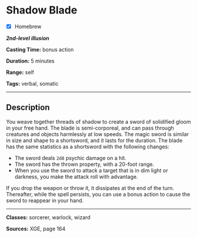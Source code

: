 # Shadow Blade

- [x] Homebrew

***2nd-level illusion***

**Casting Time:** bonus action

**Duration:** 5 minutes

**Range:** self

**Tags:** verbal, somatic

---

## Description
You weave together threads of shadow to create a sword of solidified gloom in your free hand.
The blade is semi-corporeal, and can pass through creatures and objects harmlessly at low speeds.
The magic sword is similar in size and shape to a shortsword, and it lasts for the duration.
The blade has the same statistics as a shortsword with the following changes:
- The sword deals `2d8` psychic damage on a hit.
- The sword has the thrown property, with a 20-foot range.
- When you use the sword to attack a target that is in dim light or darkness, you make the attack roll with advantage.

If you drop the weapon or throw it, it dissipates at the end of the turn.
Thereafter, while the spell persists, you can use a bonus action to cause the sword to reappear in your hand.

---

**Classes:** sorcerer, warlock, wizard

**Sources:** XGE, page 164
